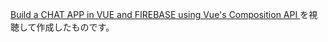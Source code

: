 [Build a CHAT APP in VUE and FIREBASE using Vue's Composition API
](https://www.youtube.com/watch?v=72Fk9i9HcZM)
を視聴して作成したものです。